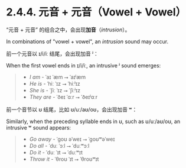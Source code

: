 # 2.4.4. 元音 + 元音（Vowel + Vowel）

“元音 + 元音” 的组合之中，会出现**加音**（*intrusion*）。

In combinations of "vowel + vowel", an *intrusion* sound may occur.

前一个元音以 <span class="pho">ɪ/i/iː</span> 结尾，会出现加音 <span class="pho">ʲ</span>：

When the first vowel ends in <span class="pho">ɪ/i/iː</span>, an intrusive <span class="pho">ʲ</span> sound emerges:

> - *I am* - <span class="pho alt">ˈaɪ ˈæm</span> ⭢ <span class="pho alt">ˈaɪʲæm</span><span class="speak-word-inline" data-audio-us-male="/audios/us/I-am-us-male.mp3" data-audio-us-female="/audios/us/I-am-us-female.mp3"></span>
> - *He is* - <span class="pho alt">ˈhiː ˈɪz</span> ⭢ <span class="pho alt">ˈhiːʲɪz</span><span class="speak-word-inline" data-audio-us-male="/audios/us/He-is-us-male.mp3" data-audio-us-female="/audios/us/He-is-us-female.mp3"></span>
> - *She is* - <span class="pho alt">ˈʃiː ˈɪz</span> ⭢ <span class="pho alt">ˈʃiːʲɪz</span><span class="speak-word-inline" data-audio-us-male="/audios/us/She-is-us-male.mp3" data-audio-us-female="/audios/us/She-is-us-female.mp3"></span>
> - *They are* - <span class="pho alt">ˈðeɪ ˈɑːr</span> ⭢ <span class="pho alt">ˈðeɪʲɑːr</span><span class="speak-word-inline" data-audio-us-male="/audios/us/They-are-us-male.mp3" data-audio-us-female="/audios/us/They-are-us-female.mp3"></span>

前一个音节以 <span class="pho">ʊ</span> 结尾，比如 <span class="pho">ʊ/uː/aʊ/oʊ</span>，会出现加音 <span class="pho">ʷ</span>：

Similarly, when the preceding syllable ends in <span class="pho">ʊ</span>, such as <span class="pho">ʊ/uː/aʊ/oʊ</span>, an intrusive <span class="pho">ʷ</span> sound appears:

> - *Go away* - <span class="pho alt">ˈɡoʊ əˈweɪ</span> ⭢ <span class="pho alt">ˈɡoʊʷəˈweɪ</span><span class="speak-word-inline" data-audio-us-male="/audios/us/Go-away-us-male.mp3" data-audio-us-female="/audios/us/Go-away-us-female.mp3"></span>
> - *Do all* - <span class="pho alt">ˈduː ˈɔːl</span> ⭢ <span class="pho alt">ˈduːʷɔːl</span><span class="speak-word-inline" data-audio-us-male="/audios/us/Do-all-us-male.mp3" data-audio-us-female="/audios/us/Do-all-us-female.mp3"></span>
> - *Do it* - <span class="pho alt">ˈduː ˈɪt</span> ⭢ <span class="pho alt">ˈduːʷɪt</span><span class="speak-word-inline" data-audio-us-male="/audios/us/Do-it-us-male.mp3" data-audio-us-female="/audios/us/Do-it-us-female.mp3"></span>
> - *Throw it* - <span class="pho alt">ˈθroʊ ˈɪt</span> ⭢ <span class="pho alt">ˈθroʊʷɪt</span><span class="speak-word-inline" data-audio-us-male="/audios/us/Throw-it-us-male.mp3" data-audio-us-female="/audios/us/Throw-it-us-female.mp3"></span>

